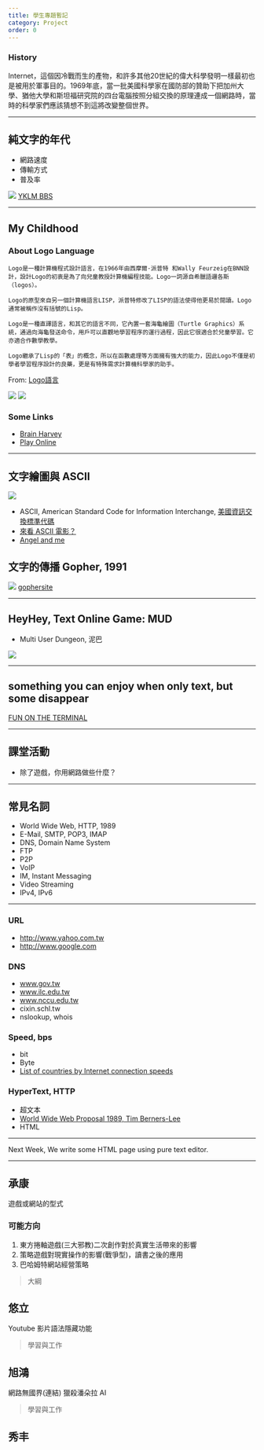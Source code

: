 ```yaml
---
title: 學生專題暫記
category: Project
order: 0
---
```


### History
Internet，這個因冷戰而生的產物，和許多其他20世紀的偉大科學發明一樣最初也是被用於軍事目的。1969年底，當一批美國科學家在國防部的贊助下把加州大學、猶他大學和斯坦福研究院的四台電腦按照分組交換的原理連成一個網路時，當時的科學家們應該猜想不到這將改變整個世界。

---

## 純文字的年代
+ 網路速度
+ 傳輸方式
+ 普及率

![](/icixin/images/lessons/section2-1.png)
[YKLM BBS](telnet://yklm.schl.tw)

---

## My Childhood

### About Logo Language

```
Logo是一種計算機程式設計語言，在1966年由西摩爾·派普特 和Wally Feurzeig在BNN設計，設計Logo的初衷是為了向兒童教授計算機編程技能。Logo一詞源自希臘語邏各斯（logos）。

Logo的原型來自另一個計算機語言LISP，派普特修改了LISP的語法使得他更易於閱讀。Logo通常被稱作沒有括號的Lisp。

Logo是一種直譯語言，和其它的語言不同，它內置一套海龜繪圖（Turtle Graphics）系統，通過向海龜發送命令，用戶可以直觀地學習程序的運行過程，因此它很適合於兒童學習。它亦適合作數學教學。

Logo繼承了Lisp的「表」的概念，所以在函數處理等方面擁有強大的能力，因此Logo不僅是初學者學習程序設計的良藥，更是有特殊需求計算機科學家的助手。
```
From: [Logo語言](https://zh.wikipedia.org/wiki/Logo%E8%AF%AD%E8%A8%80)

![](http://media.tumblr.com/tumblr_m43bakRVSb1rpx08t.png)
![](http://www.annehelmond.nl/wordpress/wp-content/uploads/2007/11/logo_mit.png)

### Some Links
+ [Brain Harvey](https://people.eecs.berkeley.edu/~bh/)
+ [Play Online](http://www.calormen.com/jslogo/)

---

## 文字繪圖與 ASCII
![](/icixin/images/lessons/section2-2.png)

+ ASCII, American Standard Code for Information Interchange, [美國資訊交換標準代碼](https://zh.wikipedia.org/wiki/ASCII)
+ [來看 ASCII 電影？](telnet://towel.blinkenlights.nl)
+ [Angel and me](https://drive.google.com/open?id=0B-lDh0kSkeUxeG94SDNRQ2traVU)

## 文字的傳播 Gopher, 1991
![](http://s7.computerhistory.org/is/image/CHM/500004863-03-01?$re-medium$)
[gophersite](gopher://port70.net/1chan)

---

## HeyHey, Text Online Game: MUD
+ Multi User Dungeon, 泥巴

![](/icixin/images/lessons/section2-3.png)

---

## something you can enjoy when only text, but some disappear
[FUN ON THE TERMINAL](http://mewbies.com/acute_terminal_fun_telnet_public_servers_watch_star_wars_play_games_etc.htm)

---

## 課堂活動
+ 除了遊戲，你用網路做些什麼？


---

## 常見名詞
+ World Wide Web, HTTP, 1989
+ E-Mail, SMTP, POP3, IMAP
+ DNS, Domain Name System
+ FTP
+ P2P
+ VoIP
+ IM, Instant Messaging
+ Video Streaming
+ IPv4, IPv6

--- 

### URL
+ http://www.yahoo.com.tw
+ http://www.google.com

### DNS
+ www.gov.tw
+ www.ilc.edu.tw
+ www.nccu.edu.tw
+ cixin.schl.tw
+ nslookup, whois

### Speed, bps
+ bit
+ Byte
+ [List of countries by Internet connection speeds](https://en.wikipedia.org/wiki/List_of_countries_by_Internet_connection_speeds)

### HyperText, HTTP
+ 超文本
+ [World Wide Web Proposal 1989, Tim Berners-Lee](https://www.w3.org/History/1989/proposal.html)
+ HTML

---

Next Week, We write some HTML page using pure text editor.



---

## 承康
遊戲或網站的型式

### 可能方向
1. 東方捲軸遊戲(三大邪教)二次創作對於真實生活帶來的影響
2. 策略遊戲對現實操作的影響(戰爭型)，讀書之後的應用
3. 巴哈姆特網站經營策略

> 大綱

## 悠立
Youtube 影片語法隱藏功能
> 學習與工作


## 旭鴻
網路無國界(連結)
獵殺潘朵拉
AI
> 學習與工作

## 秀丰
